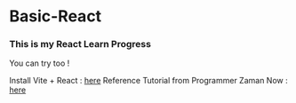 # Basic-React

### This is my React Learn Progress

You can try too !

Install Vite + React : [here](https://vite.dev/guide/)
Reference Tutorial from Programmer Zaman Now : [here](https://www.youtube.com/watch?v=yOIO5h3ENIw)